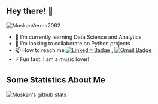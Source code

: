 ## Hey there! 👋
<p align="left"> <img src="https://komarev.com/ghpvc/?username=MuskanVerma2062" alt="MuskanVerma2062"/> </p>

- 🌱 I’m currently learning Data Science and Analytics
- 👯 I’m looking to collaborate on Python projects
- 📫 How to reach me:[![Linkedin Badge](https://img.shields.io/badge/-LinkedIn-blue?style=flat-square&logo=Linkedin&logoColor=white&link=)](https://www.linkedin.com/in/muskan-verma-58b9691a0) 
, [![Gmail Badge](https://img.shields.io/badge/-Gmail-c14438?style=flat-square&logo=Gmail&logoColor=white&link=mailto:muskanverma2062@gmail.com)](mailto:muskanverma2062@gmail.com)
- ⚡ Fun fact: I am a music lover!

## Some Statistics About Me
![Muskan's github stats](https://github-readme-stats.vercel.app/api?username=MuskanVerma2062&include_all_commits=true&count_private=true&show_owner=true&show_icons=true&theme=merko)<br>
